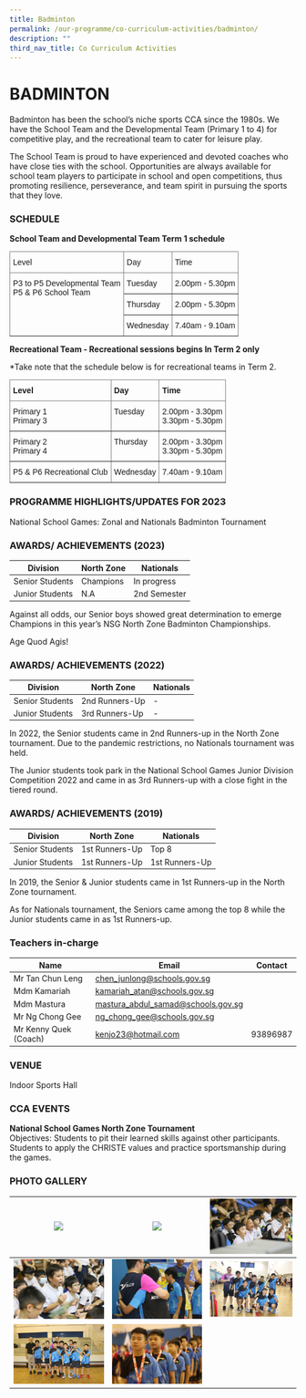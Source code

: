 ```yaml
---
title: Badminton
permalink: /our-programme/co-curriculum-activities/badminton/
description: ""
third_nav_title: Co Curriculum Activities
---
```

# **BADMINTON**

Badminton has been the school’s niche sports CCA since the 1980s. We have the School Team and the Developmental Team (Primary 1 to 4) for competitive play, and the recreational team to cater for leisure play.

The School Team is proud to have experienced and devoted coaches who have close ties with the school. Opportunities are always available for school team players to participate in school and open competitions, thus promoting resilience, perseverance, and team spirit in pursuing the sports that they love.

### SCHEDULE

**School Team and Developmental Team Term 1 schedule**
<style type="text/css">
.tg  {border-collapse:collapse;border-spacing:0;}
.tg td{border-color:black;border-style:solid;border-width:1px;font-family:Arial, sans-serif;font-size:14px;
  overflow:hidden;padding:10px 5px;word-break:normal;}
.tg th{border-color:black;border-style:solid;border-width:1px;font-family:Arial, sans-serif;font-size:14px;
  font-weight:normal;overflow:hidden;padding:10px 5px;word-break:normal;}
.tg .tg-0pky{border-color:inherit;text-align:left;vertical-align:top}
</style>
<table class="tg">
<thead>
  <tr>
    <th class="tg-0pky">Level</th>
    <th class="tg-0pky">Day</th>
    <th class="tg-0pky">Time</th>
  </tr>
</thead>
<tbody>
  <tr>
    <td class="tg-0pky" rowspan="3">P3 to P5 Developmental Team<br>P5 &amp; P6 School Team </td>
    <td class="tg-0pky">Tuesday</td>
    <td class="tg-0pky">2.00pm - 5.30pm</td>
  </tr>
  <tr>
    <td class="tg-0pky">Thursday</td>
    <td class="tg-0pky">2.00pm - 5.30pm</td>
  </tr>
  <tr>
    <td class="tg-0pky">Wednesday</td>
    <td class="tg-0pky">7.40am - 9.10am</td>
  </tr>
</tbody>
</table>     

**Recreational Team - Recreational sessions begins In Term 2 only**
        
*Take note that the schedule below is for recreational teams in Term 2.

<style type="text/css">
.tg  {border-collapse:collapse;border-spacing:0;}
.tg td{border-color:black;border-style:solid;border-width:1px;font-family:Arial, sans-serif;font-size:14px;
  overflow:hidden;padding:10px 5px;word-break:normal;}
.tg th{border-color:black;border-style:solid;border-width:1px;font-family:Arial, sans-serif;font-size:14px;
  font-weight:normal;overflow:hidden;padding:10px 5px;word-break:normal;}
.tg .tg-0pky{border-color:inherit;text-align:left;vertical-align:top}
</style>
<table class="tg">
<thead>
  <tr>
    <th class="tg-0pky"><span style="font-weight:bold">Level</span></th>
    <th class="tg-0pky"><span style="font-weight:bold">Day</span></th>
    <th class="tg-0pky"><span style="font-weight:bold">Time</span></th>
  </tr>
</thead>
<tbody>
  <tr>
    <td class="tg-0pky">Primary 1<br>Primary 3</td>
    <td class="tg-0pky">Tuesday</td>
    <td class="tg-0pky">2.00pm - 3.30pm<br>3.30pm - 5.30pm</td>
  </tr>
  <tr>
    <td class="tg-0pky">Primary 2<br>Primary 4</td>
    <td class="tg-0pky">Thursday</td>
    <td class="tg-0pky">2.00pm - 3.30pm<br>3.30pm - 5.30pm</td>
  </tr>
  <tr>
    <td class="tg-0pky">P5 &amp; P6 Recreational Club </td>
    <td class="tg-0pky">Wednesday</td>
    <td class="tg-0pky">7.40am - 9.10am</td>
  </tr>
</tbody>
</table>

### PROGRAMME HIGHLIGHTS/UPDATES FOR 2023

National School Games: Zonal and Nationals Badminton Tournament

### AWARDS/ ACHIEVEMENTS (2023)

| Division | North Zone | Nationals |
| --- | --- | --- |
| Senior Students | Champions | In progress |
| Junior Students | N.A | 2nd Semester |

Against all odds, our Senior boys showed great determination to emerge Champions in this year’s NSG North Zone Badminton Championships.

Age Quod Agis!

### AWARDS/ ACHIEVEMENTS (2022)

| Division | North Zone | Nationals |
| --- | --- | --- |
| Senior Students | 2nd Runners-Up | - |
| Junior Students | 3rd Runners-Up | - |

In 2022, the Senior students came in 2nd Runners-up in the North Zone tournament. Due to the pandemic restrictions, no Nationals tournament was held. 

The Junior students took park in the National School Games Junior Division Competition 2022 and came in as 3rd Runners-up with a close fight in the tiered round. 


### AWARDS/ ACHIEVEMENTS (2019)

| Division | North Zone | Nationals |
| --- | --- | --- |
| Senior Students | 1st Runners-Up | Top 8 |
| Junior Students | 1st Runners-Up | 1st Runners-Up |

In 2019, the Senior & Junior students came in 1st Runners-up in the North Zone tournament.

As for Nationals tournament, the Seniors came among the top 8 while the Junior students came in as 1st Runners-up.


### Teachers in-charge

| Name | Email | Contact |
| --- | --- | --- |
| Mr Tan Chun Leng | [chen_junlong@schools.gov.sg  ](mailto:chen_junlong@schools.gov.sg) |  |
| Mdm Kamariah | [kamariah_atan@schools.gov.sg  ](mailto:kamariah_atan@schools.gov.sg) |  |
| Mdm Mastura | [mastura_abdul_samad@schools.gov.sg  ](mailto:mastura_abdul_samad@schools.gov.sg) |  |
| Mr Ng Chong Gee | [ng_chong_gee@schools.gov.sg   ](mailto:ng_chong_gee@schools.gov.sg ) |  |
| Mr Kenny Quek (Coach) | [kenjo23@hotmail.com](mailto:kenjo23@hotmail.com) | 93896987 |

### VENUE

Indoor Sports Hall

### CCA EVENTS

**National School Games North Zone Tournament**  
Objectives:
Students to pit their learned skills against other participants.
Students to apply the CHRISTE values and practice sportsmanship during the games.


### PHOTO GALLERY


| ![](/images/CCA/Badminton/IMG_0672.jpg) | ![](/images/CCA/Badminton/IMG_0762.jpg) | ![](/images/CCA/Badminton/IMG_0836.jpg) |
| -------- | -------- | -------- |
| ![](/images/CCA/Badminton/IMG_0939.jpg)     | ![](/images/CCA/Badminton/IMG_0972.jpg)     | ![](/images/CCA/Badminton/IMG_0977.jpg)     |
| ![](/images/CCA/Badminton/IMG_1074.jpg)     | ![](/images/CCA/Badminton/IMG_1077.jpg)     |   |
